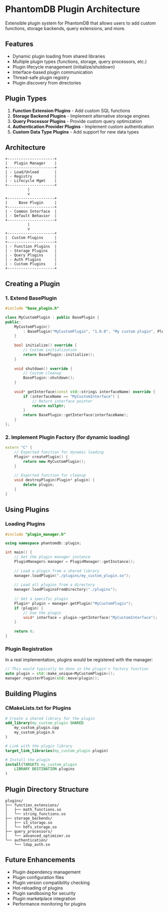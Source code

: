 # PhantomDB Plugin Architecture

Extensible plugin system for PhantomDB that allows users to add custom functions, storage backends, query extensions, and more.

## Features

- Dynamic plugin loading from shared libraries
- Multiple plugin types (functions, storage, query processors, etc.)
- Plugin lifecycle management (initialize/shutdown)
- Interface-based plugin communication
- Thread-safe plugin registry
- Plugin discovery from directories

## Plugin Types

1. **Function Extension Plugins** - Add custom SQL functions
2. **Storage Backend Plugins** - Implement alternative storage engines
3. **Query Processor Plugins** - Provide custom query optimization
4. **Authentication Provider Plugins** - Implement custom authentication
5. **Custom Data Type Plugins** - Add support for new data types

## Architecture

```
+---------------------+
|   Plugin Manager    |
+---------------------+
| - Load/Unload       |
| - Registry          |
| - Lifecycle Mgmt    |
+---------------------+
          |
          v
+---------------------+
|     Base Plugin     |
+---------------------+
| - Common Interface  |
| - Default Behavior  |
+---------------------+
          |
          v
+---------------------+
|  Custom Plugins     |
+---------------------+
| - Function Plugins  |
| - Storage Plugins   |
| - Query Plugins     |
| - Auth Plugins      |
| - Custom Plugins    |
+---------------------+
```

## Creating a Plugin

### 1. Extend BasePlugin

```cpp
#include "base_plugin.h"

class MyCustomPlugin : public BasePlugin {
public:
    MyCustomPlugin() 
        : BasePlugin("MyCustomPlugin", "1.0.0", "My custom plugin", PluginType::FUNCTION_EXTENSION) {
    }
    
    bool initialize() override {
        // Custom initialization
        return BasePlugin::initialize();
    }
    
    void shutdown() override {
        // Custom cleanup
        BasePlugin::shutdown();
    }
    
    void* getInterface(const std::string& interfaceName) override {
        if (interfaceName == "MyCustomInterface") {
            // Return interface pointer
            return nullptr;
        }
        return BasePlugin::getInterface(interfaceName);
    }
};
```

### 2. Implement Plugin Factory (for dynamic loading)

```cpp
extern "C" {
    // Exported function for dynamic loading
    Plugin* createPlugin() {
        return new MyCustomPlugin();
    }
    
    // Exported function for cleanup
    void destroyPlugin(Plugin* plugin) {
        delete plugin;
    }
}
```

## Using Plugins

### Loading Plugins

```cpp
#include "plugin_manager.h"

using namespace phantomdb::plugin;

int main() {
    // Get the plugin manager instance
    PluginManager& manager = PluginManager::getInstance();
    
    // Load a plugin from a shared library
    manager.loadPlugin("./plugins/my_custom_plugin.so");
    
    // Load all plugins from a directory
    manager.loadPluginsFromDirectory("./plugins");
    
    // Get a specific plugin
    Plugin* plugin = manager.getPlugin("MyCustomPlugin");
    if (plugin) {
        // Use the plugin
        void* interface = plugin->getInterface("MyCustomInterface");
    }
    
    return 0;
}
```

### Plugin Registration

In a real implementation, plugins would be registered with the manager:

```cpp
// This would typically be done in the plugin's factory function
auto plugin = std::make_unique<MyCustomPlugin>();
manager.registerPlugin(std::move(plugin));
```

## Building Plugins

### CMakeLists.txt for Plugins

```cmake
# Create a shared library for the plugin
add_library(my_custom_plugin SHARED
    my_custom_plugin.cpp
    my_custom_plugin.h
)

# Link with the plugin library
target_link_libraries(my_custom_plugin plugin)

# Install the plugin
install(TARGETS my_custom_plugin
    LIBRARY DESTINATION plugins
)
```

## Plugin Directory Structure

```
plugins/
├── function_extensions/
│   ├── math_functions.so
│   └── string_functions.so
├── storage_backends/
│   ├── s3_storage.so
│   └── hdfs_storage.so
├── query_processors/
│   └── advanced_optimizer.so
└── authentication/
    └── ldap_auth.so
```

## Future Enhancements

- Plugin dependency management
- Plugin configuration files
- Plugin version compatibility checking
- Hot-reloading of plugins
- Plugin sandboxing for security
- Plugin marketplace integration
- Performance monitoring for plugins